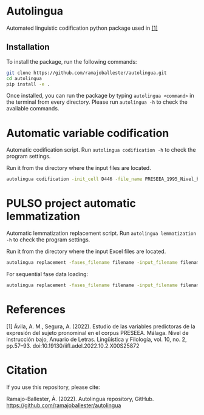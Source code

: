 # Autolingua
Automated linguistic codification python package used in [[1]](https://doi.org/10.19130/iifl.adel.2022.10.2.X00S25872)

## Installation

To install the package, run the following commands:

```bash
git clone https://github.com/ramajoballester/autolingua.git
cd autolingua
pip install -e .
```

Once installed, you can run the package by typing `autolingua <command>` in the terminal from every directory. Please run `autolingua -h` to check the available commands.

# Automatic variable codification

Automatic codification script. Run ```autolingua codification -h``` to check the program settings.

Run it from the directory where the input files are located.

```bash
autolingua codification -init_cell D446 -file_name PRESEEA_1995_Nivel_bajo.xlsx -color
```


# PULSO project automatic lemmatization

Automatic lemmatization replacement script. Run ```autolingua lemmatization -h``` to check the program settings.

Run it from the directory where the input Excel files are located.

```bash
autolingua replacement -fases_filename filename -input_filename filename 
```

For sequential fase data loading:

```bash
autolingua replacement -fases_filename filename -input_filename filename -fase2_from_file filename -fase3_from_file filename
```


# References

[1] Ávila, A. M., Segura, A. (2022). Estudio de las variables predictoras de la expresión del sujeto pronominal en el corpus PRESEEA. Málaga. Nivel de instrucción bajo, Anuario de Letras. Lingüística y Filología, vol. 10, no. 2, pp.57–93. doi:10.19130/iifl.adel.2022.10.2.X00S25872

# Citation

If you use this repository, please cite:

Ramajo-Ballester, Á. (2022). Autolingua repository, GitHub. https://github.com/ramajoballester/autolingua
